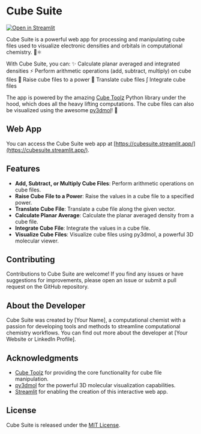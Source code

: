 # Cube Suite

[![Open in Streamlit](https://static.streamlit.io/badges/streamlit_badge_black_white.svg)](https://cubesuite.streamlit.app/)

Cube Suite is a powerful web app for processing and manipulating cube files used to visualize electronic densities and orbitals in computational chemistry. 🔬⚛️

With Cube Suite, you can:
✨ Calculate planar averaged and integrated densities
⚡ Perform arithmetic operations (add, subtract, multiply) on cube files
🔄 Raise cube files to a power
🔺 Translate cube files
∫ Integrate cube files

The app is powered by the amazing [Cube Toolz](https://github.com/funkymunkycool/Cube-Toolz) Python library under the hood, which does all the heavy lifting computations. The cube files can also be visualized using the awesome [py3dmol](https://py3dmol.org)! 🤩

## Web App

You can access the Cube Suite web app at [https://cubesuite.streamlit.app/](https://cubesuite.streamlit.app/).

## Features

- **Add, Subtract, or Multiply Cube Files**: Perform arithmetic operations on cube files.
- **Raise Cube File to a Power**: Raise the values in a cube file to a specified power.
- **Translate Cube File**: Translate a cube file along the given vector.
- **Calculate Planar Average**: Calculate the planar averaged density from a cube file.
- **Integrate Cube File**: Integrate the values in a cube file.
- **Visualize Cube Files**: Visualize cube files using py3dmol, a powerful 3D molecular viewer.

## Contributing

Contributions to Cube Suite are welcome! If you find any issues or have suggestions for improvements, please open an issue or submit a pull request on the GitHub repository.

## About the Developer

Cube Suite was created by [Your Name], a computational chemist with a passion for developing tools and methods to streamline computational chemistry workflows. You can find out more about the developer at [Your Website or LinkedIn Profile].

## Acknowledgments

- [Cube Toolz](https://github.com/funkymunkycool/Cube-Toolz) for providing the core functionality for cube file manipulation.
- [py3dmol](https://py3dmol.org) for the powerful 3D molecular visualization capabilities.
- [Streamlit](https://streamlit.io/) for enabling the creation of this interactive web app.

## License

Cube Suite is released under the [MIT License](LICENSE).